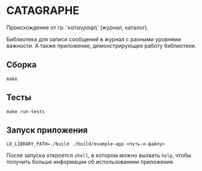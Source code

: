# CATAGRAPHE
Происхождение от гр. 'καταγραφή' (журнал, каталог).

Библиотека для записи сообщений в журнал с разными уровнями важности. А также
приложение, демонстрирующее работу библиотеки.

## Сборка
```console
make
```

## Тесты
```console
make run-tests
```

## Запуск приложения 
```console
LD_LIBRARY_PATH=./build ./build/example-app <путь-к-файлу>
```

После запуска откроется ``shell``, в котором можно вызвать ``help``,
чтобы получить больше информации об использованнии приложения.
